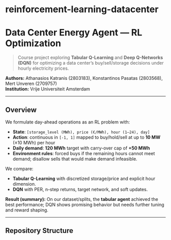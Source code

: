 # reinforcement-learning-datacenter
# Data Center Energy Agent — RL Optimization

> Course project exploring **Tabular Q-Learning** and **Deep Q-Networks (DQN)** for optimizing a data center’s buy/sell/storage decisions under hourly electricity prices.

**Authors:** Athanasios Katranis (2803183), Konstantinos Pasatas (2803568), Mert Unveren (2709757)  
**Institution:** Vrije Universiteit Amsterdam

---

## Overview

We formulate day-ahead operations as an RL problem with:
- **State**: `[storage_level (MWh), price (€/MWh), hour (1–24), day]`
- **Action**: continuous in `[-1, 1]` mapped to buy/hold/sell at up to **10 MW** (±10 MWh) per hour
- **Daily demand**: **120 MWh** target with carry-over cap of **+50 MWh**
- **Environment rules**: forced buys if the remaining hours cannot meet demand; disallow sells that would make demand infeasible.

We compare:
- **Tabular Q-Learning** with discretized storage/price and explicit hour dimension.
- **DQN** with PER, n-step returns, target network, and soft updates.

**Result (summary):** On our dataset/splits, the **tabular agent** achieved the best performance; DQN shows promising behavior but needs further tuning and reward shaping.  

---

## Repository Structure

